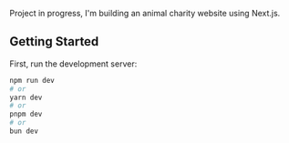 Project in progress, I'm building an animal charity website using Next.js. 

## Getting Started

First, run the development server:

```bash
npm run dev
# or
yarn dev
# or
pnpm dev
# or
bun dev
```
